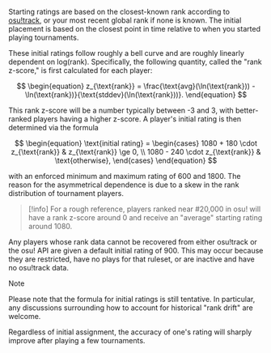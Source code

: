 Starting ratings are based on the closest-known rank according to [osu!track](https://github.com/Ameobea/osutrack-api), or your most recent global rank if none is known. The initial placement is based on the closest point in time relative to when you started playing tournaments. 

These initial ratings follow roughly a bell curve and are roughly linearly dependent on log(rank). Specifically, the following quantity, called the "rank z-score," is first calculated for each player:

$$
\begin{equation}
    z_{\text{rank}} = \frac{\text{avg}(\ln(\text{rank})) - \ln(\text{rank})}{\text{stddev}(\ln(\text{rank}))}.
\end{equation}
$$

This rank z-score will be a number typically between -3 and 3, with better-ranked players having a higher z-score. A player's initial rating is then determined via the formula

$$
\begin{equation}
    \text{initial rating} = 
        \begin{cases} 
            1080 + 180 \cdot z_{\text{rank}} & z_{\text{rank}} \ge 0, \\ 
            1080 - 240 \cdot z_{\text{rank}} & \text{otherwise},
        \end{cases}
\end{equation}
$$

with an enforced minimum and maximum rating of 600 and 1800. The reason for the asymmetrical dependence is due to a skew in the rank distribution of tournament players.

> [!info]
> For a rough reference, players ranked near #20,000 in osu! will have a rank z-score around 0 and receive an "average" starting rating around 1080.

Any players whose rank data cannot be recovered from either osu!track or the osu! API are given a default initial rating of 900. This may occur because they are restricted, have no plays for that ruleset, or are inactive and have no osu!track data.

> [!note]
>  Please note that the formula for initial ratings is still tentative. In particular, any discussions surrounding how to account for historical "rank drift" are welcome.
> 
> Regardless of initial assignment, the accuracy of one's rating will sharply improve after playing a few tournaments.
